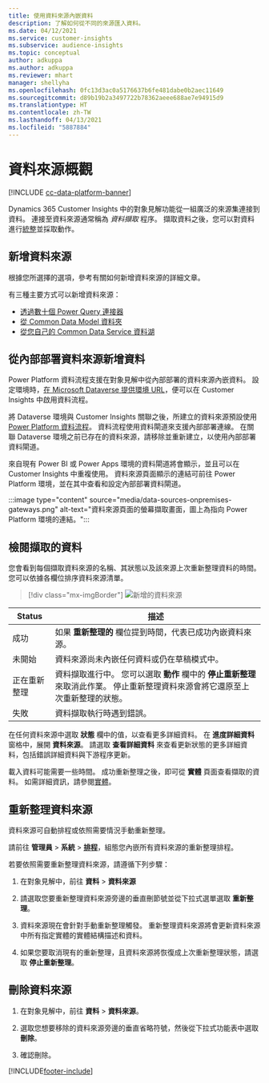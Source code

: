 ```yaml
---
title: 使用資料來源內嵌資料
description: 了解如何從不同的來源匯入資料。
ms.date: 04/12/2021
ms.service: customer-insights
ms.subservice: audience-insights
ms.topic: conceptual
author: adkuppa
ms.author: adkuppa
ms.reviewer: mhart
manager: shellyha
ms.openlocfilehash: 0fc13d3ac0a5176637b6fe481dabe0b2aec11649
ms.sourcegitcommit: d89b19b2a3497722b78362aeee688ae7e94915d9
ms.translationtype: HT
ms.contentlocale: zh-TW
ms.lasthandoff: 04/13/2021
ms.locfileid: "5887884"
---
```

# <a name="data-sources-overview"></a>資料來源概觀

[!INCLUDE [cc-data-platform-banner](../includes/cc-data-platform-banner.md)]

Dynamics 365 Customer Insights 中的對象見解功能從一組廣泛的來源集連接到資料。 連接至資料來源通常稱為 *資料擷取* 程序。 擷取資料之後，您可以對資料進行[統整](data-unification.md)並採取動作。

## <a name="add-a-data-source"></a>新增資料來源

根據您所選擇的選項，參考有關如何新增資料來源的詳細文章。

有三種主要方式可以新增資料來源：

- [透過數十個 Power Query 連接器](connect-power-query.md)
- [從 Common Data Model 資料夾](connect-common-data-model.md)
- [從您自己的 Common Data Service 資料湖](connect-common-data-service-lake.md)

## <a name="add-data-from-on-premises-data-sources"></a>從內部部署資料來源新增資料

Power Platform 資料流程支援在對象見解中從內部部署的資料來源內嵌資料。 設定環境時，[在 Microsoft Dataverse 提供環境 URL](manage-environments.md#create-an-environment-in-an-existing-organization)，便可以在 Customer Insights 中啟用資料流程。

將 Dataverse 環境與 Customer Insights 關聯之後，所建立的資料來源預設使用 [Power Platform 資料流程](/power-query/dataflows/overview-dataflows-across-power-platform-dynamics-365)。 資料流程使用資料閘道來支援內部部署連線。 在關聯 Dataverse 環境之前已存在的資料來源，請移除並重新建立，以使用內部部署資料閘道。

來自現有 Power BI 或 Power Apps 環境的資料閘道將會顯示，並且可以在 Customer Insights 中重複使用。 資料來源頁面顯示的連結可前往 Power Platform 環境，並在其中查看和設定內部部署資料閘道。

:::image type="content" source="media/data-sources-onpremises-gateways.png" alt-text="資料來源頁面的螢幕擷取畫面，圖上為指向 Power Platform 環境的連結。":::

## <a name="review-ingested-data"></a>檢閱擷取的資料

您會看到每個擷取資料來源的名稱、其狀態以及該來源上次重新整理資料的時間。 您可以依據各欄位排序資料來源清單。

> [!div class="mx-imgBorder"]
> ![新增的資料來源](media/configure-data-datasource-added.png "新增的資料來源")

|Status  |描述  |
|---------|---------|
|成功   |如果 **重新整理的** 欄位提到時間，代表已成功內嵌資料來源。
|未開始   |資料來源尚未內嵌任何資料或仍在草稿模式中。         |
|正在重新整理    |資料擷取進行中。 您可以選取 **動作** 欄中的 **停止重新整理** 來取消此作業。 停止重新整理資料來源會將它還原至上次重新整理的狀態。       |
|失敗     |資料擷取執行時遇到錯誤。         |

在任何資料來源中選取 **狀態** 欄中的值，以查看更多詳細資料。 在 **進度詳細資料** 窗格中，展開 **資料來源**。 請選取 **查看詳細資料** 來查看更新狀態的更多詳細資料，包括錯誤詳細資料與下游程序更新。

載入資料可能需要一些時間。 成功重新整理之後，即可從 **實體** 頁面查看擷取的資料。 如需詳細資訊，請參閱[實體](entities.md)。

## <a name="refresh-a-data-source"></a>重新整理資料來源

資料來源可自動排程或依照需要情況手動重新整理。 

請前往 **管理員** > **系統** > [**排程**](system.md#schedule-tab)，組態您內嵌所有資料來源的重新整理排程。

若要依照需要重新整理資料來源，請遵循下列步驟：

1. 在對象見解中，前往 **資料** > **資料來源**

2. 請選取您要重新整理資料來源旁邊的垂直刪節號並從下拉式選單選取 **重新整理**。

3. 資料來源現在會針對手動重新整理觸發。 重新整理資料來源將會更新資料來源中所有指定實體的實體結構描述和資料。

4. 如果您要取消現有的重新整理，且資料來源將恢復成上次重新整理狀態，請選取 **停止重新整理**。

## <a name="delete-a-data-source"></a>刪除資料來源

1. 在對象見解中，前往 **資料** > **資料來源**。

2. 選取您想要移除的資料來源旁邊的垂直省略符號，然後從下拉式功能表中選取 **刪除**。

3. 確認刪除。


[!INCLUDE[footer-include](../includes/footer-banner.md)]
